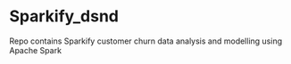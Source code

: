 # Sparkify_dsnd
Repo contains Sparkify customer churn data analysis and modelling using  Apache Spark
